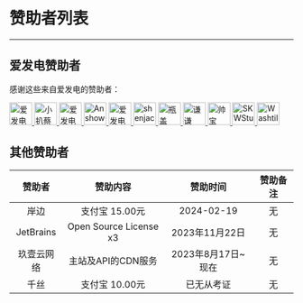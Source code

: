 ﻿# 赞助者列表
___
## 爱发电赞助者

感谢这些来自爱发电的赞助者：

<!-- AFDIAN-ACTION:START -->

<a href="https://afdian.net/u/08143f36270e11eca31452540025c377">
    <img src="https://pic1.afdiancdn.com/default/avatar/avatar-purple.png?imageView2/1/?imageView2/1/w/120/h/120" width="40" height="40" alt="爱发电用户_08143" title="爱发电用户_08143"/>
</a>
<a href="https://afdian.net/u/db59897ea6d611ee970152540025c377">
    <img src="https://pic1.afdiancdn.com/user/db59897ea6d611ee970152540025c377/avatar/92f85930e75f9a5414edac0ddd107aa4_w258_h503_s50.jpeg?imageView2/1/w/120/h/120" width="40" height="40" alt="小扒蔡" title="小扒蔡"/>
</a>
<a href="https://afdian.net/u/8e112f28817411eea67e5254001e7c00">
    <img src="https://pic1.afdiancdn.com/default/avatar/avatar-purple.png?imageView2/1/?imageView2/1/w/120/h/120" width="40" height="40" alt="爱发电用户_8e112" title="爱发电用户_8e112"/>
</a>
<a href="https://afdian.net/u/6c405d2233e911ec8bd152540025c377">
    <img src="https://pic1.afdiancdn.com/user/6c405d2233e911ec8bd152540025c377/avatar/a22733431cfea29fb1c88ba8980427e6_w960_h960_s79.jpeg?imageView2/1/w/120/h/120" width="40" height="40" alt="Anshow" title="Anshow"/>
</a>
<a href="https://afdian.net/u/642b047a678b11ee972c5254001e7c00">
    <img src="https://pic1.afdiancdn.com/default/avatar/avatar-yellow.png?imageView2/1/w/120/h/120" width="40" height="40" alt="爱发电用户_TS9n" title="爱发电用户_TS9n"/>
</a>
<a href="https://afdian.net/u/db01e84c6f6411eb8f5452540025c377">
    <img src="https://pic1.afdiancdn.com/user/db01e84c6f6411eb8f5452540025c377/avatar/bd0e849e2830b3930cd49f131bc11fba_w672_h683_s47.jpg?imageView2/1/w/120/h/120" width="40" height="40" alt="shenjack" title="shenjack"/>
</a>
<a href="https://afdian.net/u/8a5063b67b7211e9954852540025c377">
    <img src="https://pic1.afdiancdn.com/user/8a5063b67b7211e9954852540025c377/avatar/9acace1647ac79eaced123638e873b73_w1080_h1080_s32.jpeg?imageView2/1/w/120/h/120" width="40" height="40" alt="瓶盖PING" title="瓶盖PING"/>
</a>
<a href="https://afdian.net/u/fb956ee0967411eaaa5a52540025c377">
    <img src="https://pic1.afdiancdn.com/user/fb956ee0967411eaaa5a52540025c377/avatar/b770acd9d3a3a9f7c4087e92b1d46ad4_w1080_h1080_s11.jpg?imageView2/1/w/120/h/120" width="40" height="40" alt="谦谦" title="谦谦"/>
</a>
<a href="https://afdian.net/u/55c079ea268611eb9a4852540025c377">
    <img src="https://pic1.afdiancdn.com/default/avatar/avatar-blue.png?imageView2/1/w/120/h/120" width="40" height="40" alt="帅宝" title="帅宝"/>
</a>
<a href="https://afdian.net/u/3e814cb6249211eea2f752540025c377">
    <img src="https://pic1.afdiancdn.com/user/3e814cb6249211eea2f752540025c377/avatar/9079ba3b49b78d49da1bb2c0e9c6a839_w1024_h1024_s177.jpg?imageView2/1/w/120/h/120" width="40" height="40" alt="SKWStudios" title="SKWStudios"/>
</a>
<a href="https://afdian.net/u/a5d575eabc3f11eaa5a452540025c377">
    <img src="https://pic1.afdiancdn.com/user/a5d575eabc3f11eaa5a452540025c377/avatar/66592060ae8b0db60c36922d6ca8f515_w639_h640_s133.jpg?imageView2/1/w/120/h/120" width="40" height="40" alt="Washtile645" title="Washtile645"/>
</a>
<!-- AFDIAN-ACTION:END -->

## 其他赞助者

| 赞助者 | 赞助内容 | 赞助时间 | 赞助备注 |
|:-----:|:-------:|:-------:|:------:|
| 岸边 | 支付宝 15.00元 | 2024-02-19 | 无 |
| JetBrains | Open Source License x3 | 2023年11月22日 | 无 |
| 玖壹云网络 | 主站及API的CDN服务 | 2023年8月17日~现在 | 无 |
| 千丝 | 支付宝 10.00元 | 已无从考证 | 无 |
